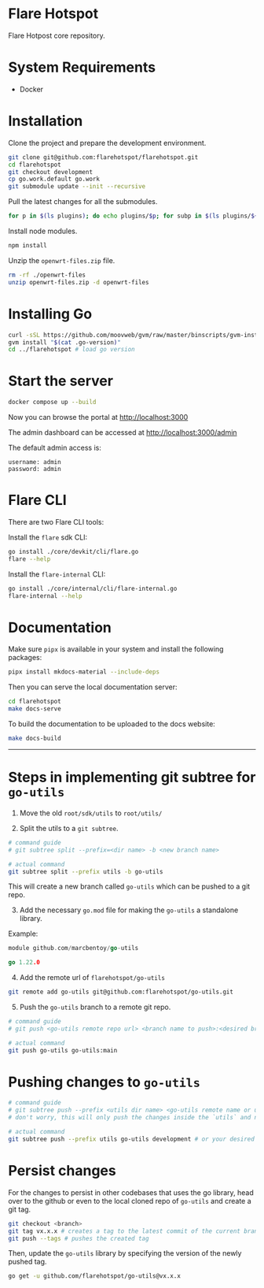 
# Flare Hotspot
Flare Hotpost core repository.

# System Requirements
- Docker

# Installation

Clone the project and prepare the development environment.
```sh
git clone git@github.com:flarehotspot/flarehotspot.git
cd flarehotspot
git checkout development
cp go.work.default go.work
git submodule update --init --recursive
```

Pull the latest changes for all the submodules.
```sh
for p in $(ls plugins); do echo plugins/$p; for subp in $(ls plugins/${p}); do echo plugins/$p/$subp; cd plugins/$p/$subp; git checkout development && git pull; cd ../../..; done; done
```

Install node modules.

```sh
npm install
```

Unzip the `openwrt-files.zip` file.

```sh
rm -rf ./openwrt-files
unzip openwrt-files.zip -d openwrt-files
```

# Installing Go
```sh
curl -sSL https://github.com/moovweb/gvm/raw/master/binscripts/gvm-installer | bash
gvm install "$(cat .go-version)"
cd ../flarehotspot # load go version
```

# Start the server

```sh
docker compose up --build
```
Now you can browse the portal at [http://localhost:3000](http://localhost:3000)

The admin dashboard can be accessed at [http://localhost:3000/admin](http://localhost:3000/admin)

The default admin access is:
```
username: admin
password: admin
```

# Flare CLI

There are two Flare CLI tools:

Install the `flare` sdk CLI:
```sh
go install ./core/devkit/cli/flare.go
flare --help
```

Install the `flare-internal` CLI:
```sh
go install ./core/internal/cli/flare-internal.go
flare-internal --help
```

# Documentation

Make sure `pipx` is available in your system and install the following packages:

```sh
pipx install mkdocs-material --include-deps
```

Then you can serve the local documentation server:

```sh
cd flarehotspot
make docs-serve
```

To build the documentation to be uploaded to the docs website:

```sh
make docs-build
```

---

# Steps in implementing git subtree for `go-utils`

1. Move the old `root/sdk/utils` to `root/utils/` 

2. Split the utils to a `git subtree`.

```sh
# command guide
# git subtree split --prefix=<dir name> -b <new branch name> 

# actual command
git subtree split --prefix utils -b go-utils
```

This will create a new branch called `go-utils` which can be pushed to a git repo.

3. Add the necessary `go.mod` file for making the `go-utils` a standalone library.

Example:
```go
module github.com/marcbentoy/go-utils

go 1.22.0
```

4. Add the remote url of `flarehotspot/go-utils`

```sh
git remote add go-utils git@github.com:flarehotspot/go-utils.git
```

5. Push the `go-utils` branch to a remote git repo. 
```sh
# command guide
# git push <go-utils remote repo url> <branch name to push>:<desired branch>

# actual command
git push go-utils go-utils:main
```

# Pushing changes to `go-utils`

```sh
# command guide
# git subtree push --prefix <utils dir name> <go-utils remote name or url> <desired local branch to push> 
# don't worry, this will only push the changes inside the `utils` and not the entire local branch

# actual command
git subtree push --prefix utils go-utils development # or your desired local branch e.g. feat/utils-subtree
```

# Persist changes

For the changes to persist in other codebases that uses the go library, head over to the github or even to the local cloned repo of `go-utils` and create a git tag. 

```sh
git checkout <branch>
git tag vx.x.x # creates a tag to the latest commit of the current branch
git push --tags # pushes the created tag
```

Then, update the `go-utils` library by specifying the version of the newly pushed tag. 
```sh
go get -u github.com/flarehotspot/go-utils@vx.x.x
```

